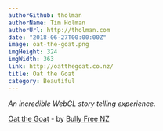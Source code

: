 ```yaml
---
authorGithub: tholman
authorName: Tim Holman
authorUrl: http://tholman.com
date: "2018-06-27T00:00:00Z"
image: oat-the-goat.png
imgHeight: 324
imgWidth: 363
link: http://oatthegoat.co.nz/
title: Oat the Goat
category: Beautiful
---
```


_An incredible WebGL story telling experience._

[Oat the Goat](http://oatthegoat.co.nz/) - by [Bully Free NZ](https://www.bullyingfree.nz/)
